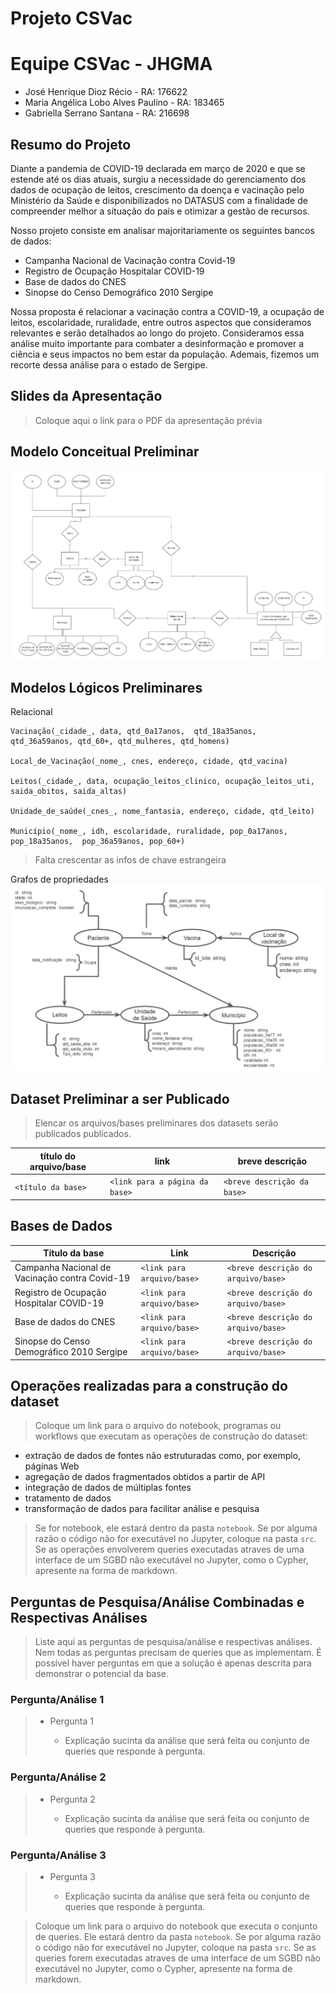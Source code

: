 # Projeto CSVac

# Equipe CSVac - JHGMA
* José Henrique Dioz Récio - RA: 176622
* Maria Angélica Lobo Alves Paulino - RA: 183465
* Gabriella Serrano Santana - RA: 216698

## Resumo do Projeto
Diante a pandemia de COVID-19 declarada em março de 2020 e que se estende até os dias atuais, surgiu a necessidade do gerenciamento dos dados de ocupação de leitos, crescimento da doença e vacinação pelo Ministério da Saúde e disponibilizados no DATASUS com a finalidade de compreender melhor a situação do país e otimizar a gestão de recursos.

Nosso projeto consiste em analisar majoritariamente os seguintes bancos de dados:

* Campanha Nacional de Vacinação contra Covid-19
* Registro de Ocupação Hospitalar COVID-19
* Base de dados do CNES
* Sinopse do Censo Demográfico 2010 Sergipe

Nossa proposta é relacionar a vacinação contra a COVID-19, a ocupação de leitos, escolaridade, ruralidade, entre outros aspectos que consideramos relevantes e serão detalhados ao longo do projeto. Consideramos essa análise muito importante para combater a desinformação e promover a ciência e seus impactos no bem estar da população. Ademais, fizemos um recorte dessa análise para o estado de Sergipe.

## Slides da Apresentação
> Coloque aqui o link para o PDF da apresentação prévia

## Modelo Conceitual Preliminar
![ER CSVac](images/conceitual.png)

## Modelos Lógicos Preliminares
Relacional
~~~
Vacinação(_cidade_, data, qtd_0a17anos,  qtd_18a35anos,  qtd_36a59anos, qtd_60+, qtd_mulheres, qtd_homens)

Local_de_Vacinação(_nome_, cnes, endereço, cidade, qtd_vacina)

Leitos(_cidade_, data, ocupação_leitos_clinico, ocupação_leitos_uti, saida_obitos, saida_altas)

Unidade_de_saúde(_cnes_, nome_fantasia, endereço, cidade, qtd_leito)

Município(_nome_, idh, escolaridade, ruralidade, pop_0a17anos,  pop_18a35anos,  pop_36a59anos, pop_60+)
~~~
> Falta crescentar as infos de chave estrangeira

Grafos de propriedades
![Modelo Lógico de Grafos](images/grafo_propriedades.PNG)

## Dataset Preliminar a ser Publicado
> Elencar os arquivos/bases preliminares dos datasets serão publicados publicados.

título do arquivo/base | link | breve descrição
----- | ----- | -----
`<título da base>` | `<link para a página da base>` | `<breve descrição da base>`

## Bases de Dados

Título da base | Link | Descrição
----- | ----- | -----
Campanha Nacional de Vacinação contra Covid-19 | `<link para arquivo/base>` | `<breve descrição do arquivo/base>`
Registro de Ocupação Hospitalar COVID-19 | `<link para arquivo/base>` | `<breve descrição do arquivo/base>`
Base de dados do CNES | `<link para arquivo/base>` | `<breve descrição do arquivo/base>`
Sinopse do Censo Demográfico 2010 Sergipe | `<link para arquivo/base>` | `<breve descrição do arquivo/base>`


## Operações realizadas para a construção do dataset

> Coloque um link para o arquivo do notebook, programas ou workflows que executam as operações de construção do dataset:
* extração de dados de fontes não estruturadas como, por exemplo, páginas Web
* agregação de dados fragmentados obtidos a partir de API
* integração de dados de múltiplas fontes
* tratamento de dados
* transformação de dados para facilitar análise e pesquisa

> Se for notebook, ele estará dentro da pasta `notebook`. Se por alguma razão o código não for executável no Jupyter, coloque na pasta `src`. Se as operações envolverem queries executadas atraves de uma interface de um SGBD não executável no Jupyter, como o Cypher, apresente na forma de markdown.

## Perguntas de Pesquisa/Análise Combinadas e Respectivas Análises

> Liste aqui as perguntas de pesquisa/análise e respectivas análises.
> Nem todas as perguntas precisam de queries que as implementam.
> É possível haver perguntas em que a solução é apenas descrita para
> demonstrar o potencial da base.
>
### Pergunta/Análise 1
> * Pergunta 1
>   
>   * Explicação sucinta da análise que será feita ou conjunto de queries que
>     responde à pergunta.

### Pergunta/Análise 2
> * Pergunta 2
>   
>   * Explicação sucinta da análise que será feita ou conjunto de queries que
>     responde à pergunta.

### Pergunta/Análise 3
> * Pergunta 3
>   
>   * Explicação sucinta da análise que será feita ou conjunto de queries que
>     responde à pergunta.

> Coloque um link para o arquivo do notebook que executa o conjunto de queries. Ele estará dentro da pasta `notebook`. Se por alguma razão o código não for executável no Jupyter, coloque na pasta `src`. Se as queries forem executadas atraves de uma interface de um SGBD não executável no Jupyter, como o Cypher, apresente na forma de markdown.
